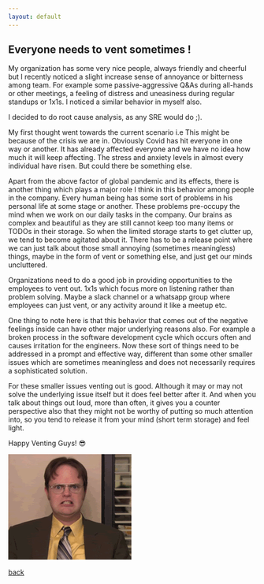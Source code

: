 ```yaml
---
layout: default
---
```


## Everyone needs to vent sometimes !

My organization has some very nice people, always friendly and cheerful but I recently noticed a slight increase sense of annoyance or bitterness among team. For example some passive-aggressive Q&As during all-hands or other meetings, a feeling of distress and uneasiness during regular standups or 1x1s. I noticed a similar behavior in myself also. 

I decided to do root cause analysis, as any SRE would do ;).

My first thought went towards the current scenario i.e This might be because of the crisis we are in. Obviously Covid has hit everyone in one way or another. It has already affected everyone and we have no idea how much it will keep affecting. The stress and anxiety levels in almost every individual have risen. But could there be something else.

Apart from the above factor of global pandemic and its effects, there is another thing which plays a major role I think in this behavior among people in the company. Every human being has some sort of problems in his personal life at some stage or another. These problems pre-occupy the mind when we work on our daily tasks in the company. Our brains as complex and beautiful as they are still cannot keep too many items or TODOs in their storage. So when the limited storage starts to get clutter up, we tend to become agitated about it. There has to be a release point where we can just talk about those small annoying (sometimes meaningless) things, maybe in the form of vent or something else, and just get our minds uncluttered.

Organizations need to do a good job in providing opportunities to the employees to vent out. 1x1s which focus more on listening rather than problem solving. Maybe a slack channel or a whatsapp group where employees can just vent, or any activity around it like a meetup etc.

One thing to note here is that this behavior that comes out of the negative feelings inside can have other major underlying reasons also. For example a broken process in the software development cycle which occurs often and causes irritation for the engineers. Now these sort of things need to be addressed in a prompt and effective way, different than some other smaller issues which are sometimes meaningless and does not necessarily requires a sophisticated solution.

For these smaller issues venting out is good. Although it may or may not solve the underlying issue itself but it does feel better after it. And when you talk about things out loud, more than often, it gives you a counter perspective also that they might not be worthy of putting so much attention into, so you tend to release it from your mind (short term storage) and feel light.

Happy Venting Guys! &#128526;

![Venting](../assets/img/vent.gif)

[back](../)
